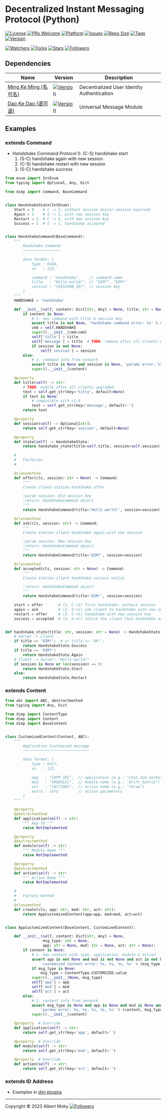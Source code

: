 # Decentralized Instant Messaging Protocol (Python)

[![License](https://img.shields.io/github/license/dimchat/core-py)](https://github.com/dimchat/core-py/blob/master/LICENSE)
[![PRs Welcome](https://img.shields.io/badge/PRs-welcome-brightgreen.svg)](https://github.com/dimchat/core-py/pulls)
[![Platform](https://img.shields.io/badge/Platform-Python%203-brightgreen.svg)](https://github.com/dimchat/core-py/wiki)
[![Issues](https://img.shields.io/github/issues/dimchat/core-py)](https://github.com/dimchat/core-py/issues)
[![Repo Size](https://img.shields.io/github/repo-size/dimchat/core-py)](https://github.com/dimchat/core-py/archive/refs/heads/main.zip)
[![Tags](https://img.shields.io/github/tag/dimchat/core-py)](https://github.com/dimchat/core-py/tags)
[![Version](https://img.shields.io/pypi/v/dimp)](https://pypi.org/project/dimp)

[![Watchers](https://img.shields.io/github/watchers/dimchat/core-py)](https://github.com/dimchat/core-py/watchers)
[![Forks](https://img.shields.io/github/forks/dimchat/core-py)](https://github.com/dimchat/core-py/forks)
[![Stars](https://img.shields.io/github/stars/dimchat/core-py)](https://github.com/dimchat/core-py/stargazers)
[![Followers](https://img.shields.io/github/followers/dimchat)](https://github.com/orgs/dimchat/followers)

## Dependencies

| Name | Version | Description |
|------|---------|-------------|
| [Ming Ke Ming (名可名)](https://github.com/dimchat/mkm-py) | [![Version](https://img.shields.io/pypi/v/mkm)](https://pypi.org/project/mkm) | Decentralized User Identity Authentication |
| [Dao Ke Dao (道可道)](https://github.com/dimchat/dkd-py) | [![Version](https://img.shields.io/pypi/v/dkd)](https://pypi.org/project/dkd) | Universal Message Module |

## Examples

### extends Command

* _Handshake Command Protocol_
  0. (C-S) handshake start
  1. (S-C) handshake again with new session
  2. (C-S) handshake restart with new session
  3. (S-C) handshake success

```python
from enum import IntEnum
from typing import Optional, Any, Dict

from dimp import Command, BaseCommand


class HandshakeState(IntEnum):
    Start = 0    # C -> S, without session key(or session expired)
    Again = 1    # S -> C, with new session key
    Restart = 2  # C -> S, with new session key
    Success = 3  # S -> C, handshake accepted


class HandshakeCommand(BaseCommand):
    """
        Handshake Command
        ~~~~~~~~~~~~~~~~~

        data format: {
            type : 0x88,
            sn   : 123,

            command : "handshake",    // command name
            title   : "Hello world!", // "DIM?", "DIM!"
            session : "{SESSION_ID}", // session key
        }
    """
    HANDSHAKE = 'handshake'

    def __init__(self, content: Dict[str, Any] = None, title: str = None, session: str = None):
        if content is None:
            # 1. new command with title & session key
            assert title is not None, 'handshake command error: %s' % session
            cmd = self.HANDSHAKE
            super().__init__(cmd=cmd)
            self['title'] = title
            self['message'] = title  # TODO: remove after all clients upgraded
            if session is not None:
                self['session'] = session
        else:
            # 2. command info from network
            assert title is None and session is None, 'params error: %s, %s, %s' % (content, title, session)
            super().__init__(content)

    @property
    def title(self) -> str:
        # TODO: modify after all clients upgraded
        text = self.get_str(key='title', default=None)
        if text is None:
            # compatible with v1.0
            text = self.get_str(key='message', default='')
        return text

    @property
    def session(self) -> Optional[str]:
        return self.get_str(key='session', default=None)

    @property
    def state(self) -> HandshakeState:
        return handshake_state(title=self.title, session=self.session)

    #
    #   Factories
    #

    @classmethod
    def offer(cls, session: str = None) -> Command:
        """
        Create client-station handshake offer

        :param session: Old session key
        :return: HandshakeCommand object
        """
        return HandshakeCommand(title='Hello world!', session=session)

    @classmethod
    def ask(cls, session: str) -> Command:
        """
        Create station-client handshake again with new session

        :param session: New session key
        :return: HandshakeCommand object
        """
        return HandshakeCommand(title='DIM?', session=session)

    @classmethod
    def accepted(cls, session: str = None) -> Command:
        """
        Create station-client handshake success notice

        :return: HandshakeCommand object
        """
        return HandshakeCommand(title='DIM!', session=session)

    start = offer       # (1. C->S) first handshake, without session
    again = ask         # (2. S->C) ask client to handshake with new session key
    restart = offer     # (3. C->S) handshake with new session key
    success = accepted  # (4. S->C) notice the client that handshake accepted


def handshake_state(title: str, session: str = None) -> HandshakeState:
    # Server -> Client
    if title == 'DIM!':  # or title == 'OK!':
        return HandshakeState.Success
    if title == 'DIM?':
        return HandshakeState.Again
    # Client -> Server: "Hello world!"
    if session is None or len(session) == 0:
        return HandshakeState.Start
    else:
        return HandshakeState.Restart
```

### extends Content

```python
from abc import ABC, abstractmethod
from typing import Any, Dict

from dimp import ContentType
from dimp import Content
from dimp import BaseContent


class CustomizedContent(Content, ABC):
    """
        Application Customized message
        ~~~~~~~~~~~~~~~~~~~~~~~~~~~~~~

        data format: {
            type : 0xCC,
            sn   : 123,

            app   : "{APP_ID}",  // application (e.g.: "chat.dim.sechat")
            mod   : "{MODULE}",  // module name (e.g.: "drift_bottle")
            act   : "{ACTION}",  // action name (e.g.: "throw")
            extra : info         // action parameters
        }
    """

    @property
    @abstractmethod
    def application(self) -> str:
        """ App ID """
        raise NotImplemented

    @property
    @abstractmethod
    def module(self) -> str:
        """ Module Name """
        raise NotImplemented

    @property
    @abstractmethod
    def action(self) -> str:
        """ Action Name """
        raise NotImplemented

    #
    #   Factory method
    #
    @classmethod
    def create(cls, app: str, mod: str, act: str):
        return AppCustomizedContent(app=app, mod=mod, act=act)


class AppCustomizedContent(BaseContent, CustomizedContent):

    def __init__(self, content: Dict[str, Any] = None,
                 msg_type: int = None,
                 app: str = None, mod: str = None, act: str = None):
        if content is None:
            # 1. new content with type, application, module & action
            assert app is not None and mod is not None and act is not None, \
                'customized content error: %s, %s, %s, %s' % (msg_type, app, mod, act)
            if msg_type is None:
                msg_type = ContentType.CUSTOMIZED.value
            super().__init__(None, msg_type)
            self['app'] = app
            self['mod'] = mod
            self['act'] = act
        else:
            # 2. content info from network
            assert msg_type is None and app is None and mod is None and act is None, \
                'params error: %s, %s, %s, %s, %s' % (content, msg_type, app, mod, act)
            super().__init__(content)

    @property  # Override
    def application(self) -> str:
        return self.get_str(key='app', default='')

    @property  # Override
    def module(self) -> str:
        return self.get_str(key='mod', default='')

    @property  # Override
    def action(self) -> str:
        return self.get_str(key='act', default='')
```

### extends ID Address

* Examples in [dim plugins](https://pypi.org/project/dimplugins)

----

Copyright &copy; 2023 Albert Moky
[![Followers](https://img.shields.io/github/followers/moky)](https://github.com/moky?tab=followers)
